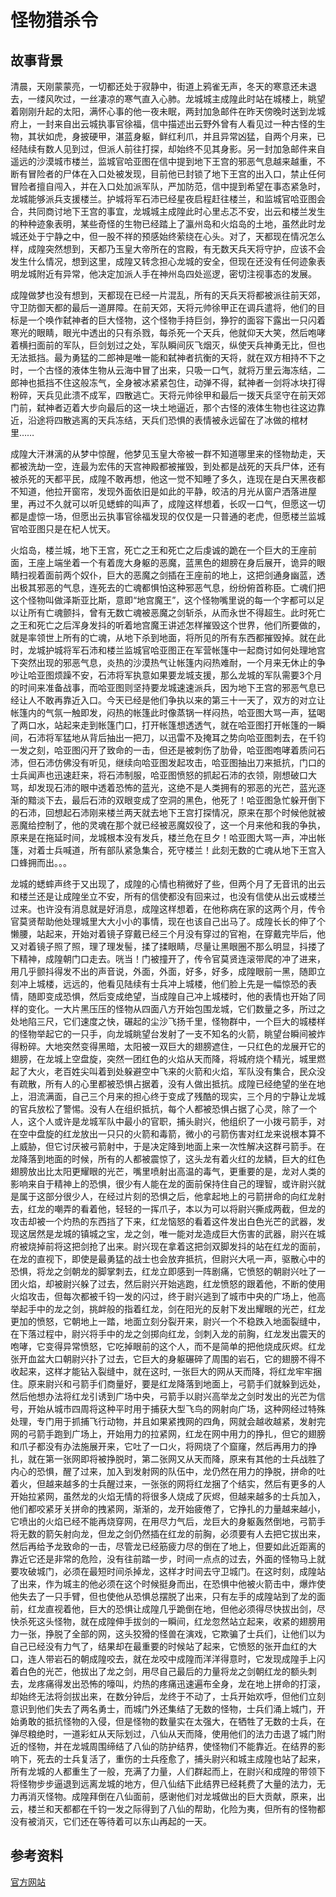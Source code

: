 # 怪物猎杀令

## 故事背景

清晨，天刚蒙蒙亮，一切都还处于寂静中，街道上鸦雀无声，冬天的寒意还未退去，一缕风吹过，一丝凄凉的寒气直入心肺。龙城城主成隍此时站在城楼上，眺望着刚刚升起的太阳，满怀心事的他一夜未眠，两封加急邮件在昨天傍晚时送到龙城府上，一封来自出云城执事官徐福，信中描述出云野外曾有人看见过一种古怪的生物，其状如虎，身披硬甲，湛蓝身躯，鲜红利爪，并且异常凶猛，自两个月来，已经陆续有数人见到过，但派人前往打探，却始终不见其身影。另一封加急邮件来自遥远的沙漠城市楼兰，监城官哈亚图在信中提到地下王宫的邪恶气息越来越重，不断有冒险者的尸体在入口处被发现，目前他已封锁了地下王宫的出入口，禁止任何冒险者擅自闯入，并在入口处加派军队，严加防范，信中提到希望在事态紧急时，龙城能够派兵支援楼兰。护城将军石沛已经星夜启程赶往楼兰，和监城官哈亚图会合，共同商讨地下王宫的事宜，龙城城主成隍此时心里忐忑不安，出云和楼兰发生的种种迹象表明，某些奇怪的生物已经踏上了瀛州岛和火焰岛的土地，虽然此时龙城还处于宁静之中，但一股不祥的预感始终萦绕在心头。对了，天都现在情况怎么样，成隍突然想到，天都乃玉皇大帝所在的宫殿，有无数天兵天将守护，应该不会发生什么情况，想到这里，成隍又转念担心龙城的安全，但现在还没有任何迹象表明龙城附近有异常，他决定加派人手在神州岛四处巡逻，密切注视事态的发展。

成隍做梦也没有想到，天都现在已经一片混乱，所有的天兵天将都被派往前天郊，守卫防御天都的最后一道屏障。在前天郊，天将元帅徐甲正在调兵遣将，他们的目标是一个唤作弑神者的巨大怪物，这个怪物手持巨剑，狰狞的面容下露出一只闪着寒光的眼睛，眼光中透出的只有杀戮，每杀死一个天兵，他就仰天大笑，然后咆哮着横扫面前的军队，巨剑划过之处，军队瞬间灰飞烟灭，纵使天兵神勇无比，但也无法抵挡。最为勇猛的二郎神是唯一能和弑神者抗衡的天将，就在双方相持不下之时，一个古怪的液体生物从云海中冒了出来，只吸一口气，就将万里云海冻结，二郎神也抵挡不住这般冻气，全身被冰紧紧包住，动弹不得，弑神者一剑将冰块打得粉碎，天兵见此溃不成军，四散逃亡。天将元帅徐甲和最后一拨天兵坚守在前天郊门前，弑神者迈着大步向最后的这一块土地逼近，那个古怪的液体生物也往这边靠近，沿途将四散逃离的天兵冻结，天兵们恐惧的表情被永远留在了冰做的棺材里……

成隍大汗淋漓的从梦中惊醒，他梦见玉皇大帝被一群不知道哪里来的怪物劫走，天都被洗劫一空，连最为宏伟的天宫神殿都被摧毁，到处都是战死的天兵尸体，还有被杀死的天都平民，成隍不敢再想，他这一觉不知睡了多久，连现在是白天黑夜都不知道，他拉开窗帘，发现外面依旧是如此的平静，皎洁的月光从窗户洒落进屋里，再过不久就可以听见蟋蟀的叫声了，成隍这样想着，长叹一口气，但愿这一切都是虚惊一场，但愿出云执事官徐福发现的仅仅是一只普通的老虎，但愿楼兰监城官哈亚图只是在杞人忧天。

火焰岛，楼兰城，地下王宫，死亡之王和死亡之后虔诚的跪在一个巨大的王座前面，王座上端坐着一个有着庞大身躯的恶魔，蓝黑色的翅膀在身后展开，诡异的眼睛扫视着面前两个奴仆，巨大的恶魔之剑插在王座前的地上，这把剑通身幽蓝，透出极其邪恶的气息，连死去的亡魂都惧怕这种邪恶气息，纷纷俯首称臣。亡魂们把这个怪物叫做泽斯亚比斯，意即“地宫魔王”，这个怪物嘴里说的每一个字都可以足以让所有亡魂颤抖，曾有无数亡魂被恶魔之剑斩杀，从而永世不得超生。此时死亡之王和死亡之后浑身发抖的听着地宫魔王讲述怎样摧毁这个世界，他们所要做的，就是率领世上所有的亡魂，从地下杀到地面，将所见的所有东西都摧毁掉。就在此时，龙城护城将军石沛和楼兰监城官哈亚图正在军营帐篷中一起商讨如何处理地宫下突然出现的邪恶气息，炎热的沙漠热气让帐篷内闷热难耐，一个月来无休止的争吵让哈亚图烦躁不安，石沛将军执意如果要龙城支援，那么龙城的军队需要3个月的时间来准备战事，而哈亚图则坚持要龙城速速派兵，因为地下王宫的邪恶气息已经让人不敢再靠近入口。今天已经是他们争执以来的第三十一天了，双方的对立让帐篷内的气氛一触即发，闷热的帐篷此时像蒸锅一样闷热，哈亚图大骂一声，猛喝了两口水，站起来走到帐篷门口，打开帐篷想透透气，就在哈亚图打开帐篷的一瞬间，石沛将军猛地从背后抽出一把刀，以迅雷不及掩耳之势向哈亚图刺去，在千钧一发之刻，哈亚图闪开了致命的一击，但还是被刺伤了肋骨，哈亚图咆哮着质问石沛，但石沛仿佛没有听见，继续向哈亚图发起攻击，哈亚图抽出刀来抵抗，门口的士兵闻声也迅速赶来，将石沛制服，哈亚图愤怒的抓起石沛的衣领，刚想破口大骂，却发现石沛的眼中透着恐怖的蓝光，这绝不是人类拥有的邪恶的光芒，蓝光逐渐的黯淡下去，最后石沛的双眼变成了空洞的黑色，他死了！哈亚图急忙躲开倒下的石沛，回想起石沛刚来楼兰两天就去地下王宫打探情况，原来在那个时候他就被恶魔给控制了，他的灵魂在那个就已经被恶魔奴役了，这一个月来他和我的争执，原来是在拖延时间，龙城根本没有发兵，楼兰危在旦夕！哈亚图大骂一声，冲出帐篷，对着士兵喊道，所有部队紧急集合，死守楼兰！此刻无数的亡魂从地下王宫入口蜂拥而出。。。

龙城的蟋蟀声终于又出现了，成隍的心情也稍微好了些，但两个月了无音讯的出云和楼兰还是让成隍坐立不安，所有的信使都没有回来过，也没有信使从出云或楼兰过来。也许没有消息就是好消息，成隍这样想着，在他称病在家的这两个月，传令官莫贤帮助他处理城里大大小小的事情，现在也该自己出马了。成隍长长的伸了个懒腰，站起来，开始对着镜子穿戴已经三个月没有穿过的官袍，在穿戴完毕后，他又对着镜子照了照，理了理发髻，揉了揉眼睛，尽量让黑眼圈不那么明显，抖搂了下精神，成隍朝门口走去。咣当！门被撞开了，传令官莫贤连滚带爬的冲了进来，用几乎颤抖得发不出的声音说，外面，外面，好多，好多，成隍眼前一黑，随即立刻冲上城楼，远远的，他看见陆续有士兵冲上城楼，他们脸上先是一幅惊恐的表情，随即变成恐惧，然后变成绝望，当成隍自己冲上城楼时，他的表情也开始了同样的变化。一大片黑压压的怪物从四面八方开始包围龙城，它们数量之多，所过之处地陷三尺，它们速度之快，碾起的尘沙飞扬千里，怪物群中，一个巨大的城楼样的怪物举起它的一只手，向龙城眺望台发射了一支不知名的火箭，眺望台瞬间被炸得粉碎。大地突然变得黑暗，太阳被一双巨大的翅膀遮住，一只红色的龙展开它的翅膀，在龙城上空盘旋，突然一团红色的火焰从天而降，将城府烧个精光，城里燃起了大火，老百姓尖叫着到处躲避空中飞来的火箭和火焰，军队没有集合，民众没有疏散，所有人的心里都被恐惧占据着，没有人做出抵抗。成隍已经绝望的坐在地上，泪流满面，自己三个月来的担心终于变成了残酷的现实，三个月的宁静让龙城的官兵放松了警惕。没有人在组织抵抗，每个人都被恐惧占据了心灵，除了一个人，这个人或许是龙城军队中最小的官职，捕头尉兴，他组织了一小拨弓箭手，对在空中盘旋的红龙放出一只只的火箭和毒箭，微小的弓箭伤害对红龙来说根本算不上威胁，但它讨厌被弓箭射中，于是决定降到地面上来一次性解决这群弓箭手。在龙降落到地面的时候，所有的人都被震惊了，这头龙有着火红的龙鳞，巨大的红色翅膀放出比太阳更耀眼的光芒，嘴里喷射出高温的毒气，更重要的是，龙对人类的影响来自于精神上的恐惧，很少有人能在龙的面前保持住自己的理智，或许尉兴就是属于这部分很少人，在经过片刻的恐惧之后，他拿起地上的弓箭拼命的向红龙射去，红龙的嘲弄的看着他，轻轻的一挥爪子，本以为可以将尉兴撕成两截，但龙的攻击却被一个灼热的东西挡了下来，红龙恼怒的看着这件发出白色光芒的武器，发现这居然是龙城的镇城之宝，龙之剑，唯一能对龙造成巨大伤害的武器，尉兴在城府被烧掉前将这把剑抢了出来。尉兴现在拿着这把剑双脚发抖的站在红龙的面前，在龙的直视下，即使是最勇猛的战士也会放弃抵抗，但尉兴大吼一声，驱散心中的恐惧，将龙之剑朝龙的脚掌刺去，红龙立即感到一阵剧痛，它愤怒的朝尉兴吐了一团火焰，却被尉兴躲了过去，然后尉兴开始逃跑，红龙愤怒的跟着他，不断的使用火焰攻击，但每次都被千钧一发的闪过，终于尉兴逃到了城市中央的广场上，他高举起手中的龙之剑，挑衅般的指着红龙，剑在阳光的反射下发出耀眼的光芒，红龙更加的愤怒，它朝地上一踏，地面立刻分裂开来，尉兴一个不稳跌入地面裂缝中，在下落过程中，尉兴将手中的龙之剑掷向红龙，剑刺入龙的前胸，红龙发出震天的咆哮，它变得异常愤怒，它吃掉眼前的这个人，而不是简单的把他烧成灰烬。红龙张开血盆大口朝尉兴扑了过去，它巨大的身躯碾碎了周围的岩石，它的翅膀不得不收起来，这样才能钻入裂缝中，就在这时, 一张巨大的网从天而降，将红龙牢牢捆住。原来尉兴和弓箭手们商量好，要是红龙降落到地面上，弓箭手们就躲到远处，然后他想办法将红龙引诱到广场中央，弓箭手以尉兴高举龙之剑时发出的光芒为信号，开始从城市四周将这种平时用于捕获大型飞鸟的网射向广场，这种网经过特殊处理，专门用于抓捕飞行动物，并且如果紧拽网的四角，网就会越收越紧，发射完网的弓箭手跑到广场上，开始用力的拉紧网，红龙在网中用力的挣扎，但它的翅膀和爪子都没有办法施展开来，它吐了一口火，将网烧了个窟窿，然后再用力的挣扎，就在第一张网即将被挣脱时，第二张网又从天而降，原来有其他的士兵战胜了内心的恐惧，醒了过来，加入到发射网的队伍中，龙仍然在用力的挣脱，拼命的吐着火，但越来越多的士兵醒过来，一张张的网将红龙捆了个结实，然后有更多的人开始拉紧网，虽然龙的火焰无情的将很多人烧成了灰烬，但越来越多的士兵加入，他们都咬紧牙关拼命的拽紧网，渐渐的，龙开始疲倦了，它挣扎的力量越来越小，它喷出的火焰已经不能再烧穿网，在用尽力气后，龙巨大的身躯轰然倒地，弓箭手将无数的箭矢射向龙，但龙之剑仍然插在红龙的前胸，必须要有人去把它拔出来，然后再给予龙致命的一击，尽管龙已经筋疲力尽的倒在了地上，但要如此近距离的靠近它还是非常的危险，没有往前踏一步，时间一点点的过去，外面的怪物马上就要攻破城门，必须在最短时间杀掉龙，这样才时间去守卫城门。在这时刻，成隍站了出来，作为城主的他必须在这个时候挺身而出，在恐惧中他被火箭击中，爆炸使他失去了一只手臂，但也使他从恐惧总摆脱了出来，只有左手的成隍站到了龙的面前，红龙直视着他，巨大的恐惧让成隍几乎跪倒在地，但他必须得尽快拔出剑，尽快杀死这头怪物，就在成隍伸手拔剑的一瞬间，红龙忽然站立起来，收紧的翅膀用力一张，挣脱了全部的网，这头狡猾的怪兽在演戏，它欺骗了士兵们，让他们以为自己已经没有力气了，结果却在最重要的时候站了起来，它愤怒的张开血红的大口，连人带岩石的朝成隍咬去，就在龙咬中成隍而洋洋得意时，它发现成隍手上闪着白色的光芒，他拔出了龙之剑，用尽自己最后的力量将龙之剑朝红龙的额头刺去，龙疼痛得发出恐怖的嚎叫，灼热的疼痛迅速遍布全身，龙在地上拼命的打滚，却始终无法将剑拔出来，在数分钟后，龙终于不动了，士兵开始欢呼，但他们立刻意识到他们失去了两名勇士，而城门外还集结了无数的怪物，士兵们涌上城门，开始勇敢的抵抗怪物的入侵，但是怪物的数量实在太强大，在牺牲了无数的士兵，在弹尽粮绝时，一道彩虹从天际划过，八仙从天而降，使用他们的法力击退了城门附近的怪物，并在龙城周围缔结了八仙的防护结界，使怪物们不能靠近。在结界的影响下，死去的士兵复活了，重伤的士兵痊愈了，捕头尉兴和城主成隍也站了起来，所有龙城的人都重生了一般，充满了力量，人们群起而上，在尉兴和成隍的带领下将怪物步步逼退到远离龙城的地方，但八仙结下此结界已经耗费了大量的法力，无力再消灭怪物。成隍拜倒在八仙面前，感谢他们对龙城做出的巨大贡献，原来，出云，楼兰和天都都在千钧一发之际得到了八仙的帮助，化险为夷，但所有的怪物都没有被消灭，它们还在等待着可以东山再起的一天。

## 参考资料

[官方网站](http://ffo.qq.com/new/gameData/tswf_gwls.htm)